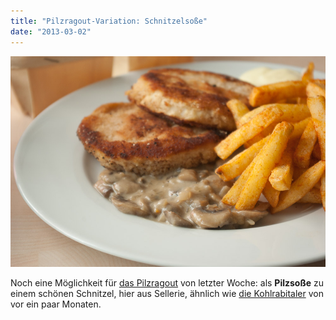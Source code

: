 ```yaml
---
title: "Pilzragout-Variation: Schnitzelsoße"
date: "2013-03-02"
---
```


[![Pilzsoße zum Schnitzel, Pommes](images/pilzsoc39fe_schnitzel.jpg)](http://apfeleimer.wordpress.com/2013/03/02/pilzragout-variation-schnitzelsose/pilzsose_schnitzel/)

Noch eine Möglichkeit für [das Pilzragout](http://apfeleimer.wordpress.com/2013/02/17/pilzragout/ "Pilzragout") von letzter Woche: als **Pilzsoße** zu einem schönen Schnitzel, hier aus Sellerie, ähnlich wie [die Kohlrabitaler](http://apfeleimer.wordpress.com/2012/07/22/kohlrabitaler-mit-sesampanade-kartoffelbrei-und-joghurtdipp/ "Kohlrabitaler mit Sesampanade, Kartoffelbrei und Joghurtdipp") von vor ein paar Monaten.
